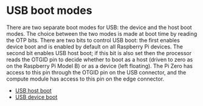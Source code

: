 # USB boot modes

There are two separate boot modes for USB: the device and the host boot modes. The choice between the two modes is made at boot time by reading the OTP bits. There are two bits to control USB boot: the first enables device boot and is enabled by default on all Raspberry Pi devices. The second bit enables USB host boot; if this bit is also set then the processor reads the OTGID pin to decide whether to boot as a host (driven to zero as on the Raspberry Pi Model B) or as a device (left floating). The Pi Zero has access to this pin through the OTGID pin on the USB connector, and the compute module has access to this pin on the edge connector.

* [USB host boot](../host)
* [USB device boot](../device)
